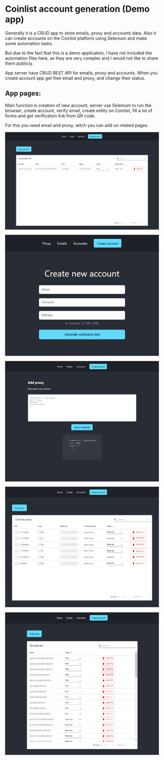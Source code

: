 # Coinlist account generation (Demo app)

Generally it is a CRUD app to store emails, proxy and accounts data. Also it can create accounts on the Сoinlist platform using Selenium and make some automation tasks.

But due to the fact that this is a demo application, I have not included the automation files here, as they are very complex and I would not like to share them publicly.


App server have CRUD REST API for emails, proxy and accounts. When you create account app get free email and proxy, and change their status. 

## App pages:

Main function is creation of new account, server use Selenium to run the browser, create account, verify email, create entity on Coinlist, fill a lot of forms and get verification link from QR code. 

For this you need email and proxy, witch you can add on related pages. 

![Accounts page](/git-images/2022-03-03_150112.png)

![Create accpunt page](/git-images/2022-03-03_150128.png)

![Add proxy page](/git-images/2022-03-03_150025.png)

![Proxy page](/git-images/2022-03-03_150010.png)

![Emails page](/git-images/2022-03-03_150049.png)
